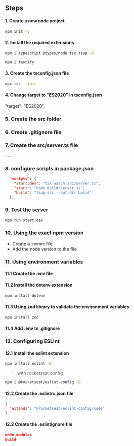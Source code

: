 
## Steps

#### 1. Create a new node project

```bash
npm init -y
```


#### 2. Install the required extensions

```bash
npm i typescript @types/node tsx tsup -D
```

```bash
npm i fastify
```


#### 3. Create the tsconfig.json file

```bash
npx tsc --init
```


#### 4. Change target to "ES2020" in tsconfig.json

"target": "ES2020",

### 5. Create the src folder

### 6. Create .gitignore file

### 7. Create the src/server.ts file

```typescript
...
```

### 8. configure scripts in package.json

```json
  "scripts": {
    "start:dev": "tsx watch src/server.ts",
    "start": "node build/server.js",
    "build": "tsup src --out-dir build"
  },
```

### 9. Test the server

```bash
npm run start:dev
```

### 10. Using the exact npm version

 - Create a .nvmrc file
  - Add the node version to the file


### 11. Using environment variables
#### 11.1 Create the .env file

#### 11.2 Install the dotenv extension

```bash
npm install dotenv
```

#### 11.3 Using zod library to validate the environment variables

```bash
npm install zod
```

#### 11.4 Add .env to .gitignore

### 12. Configuring ESLint

#### 12.1 Install the eslint extension

```bash
npm install eslint -D
```
 > with rocketseat config
```bash
npm i @rocketseat/eslint-config -D
```

#### 12.2 Create the .eslintrc.json file

```json
{
  "extends": "@rocketseat/eslint-config/node"
}
```

#### 12.2 Create the .eslintignore file

```json
node_modules
build
```